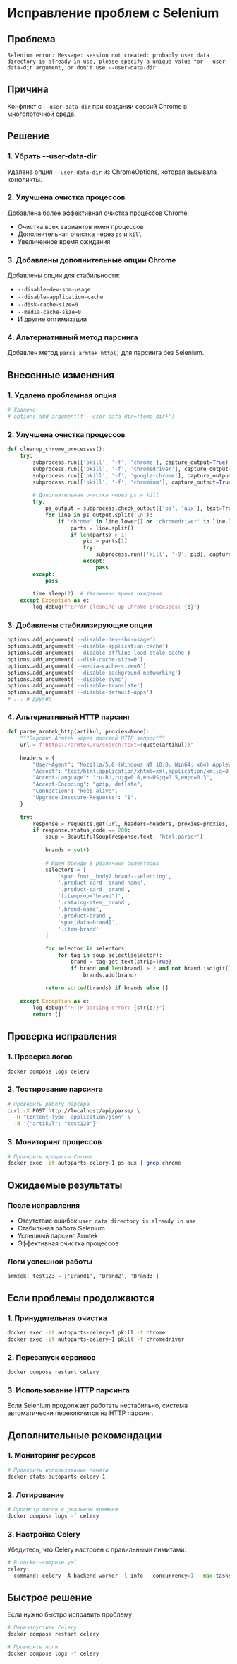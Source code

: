 # Исправление проблем с Selenium

## Проблема
```
Selenium error: Message: session not created: probably user data directory is already in use, please specify a unique value for --user-data-dir argument, or don't use --user-data-dir
```

## Причина
Конфликт с `--user-data-dir` при создании сессий Chrome в многопоточной среде.

## Решение

### 1. Убрать --user-data-dir
Удалена опция `--user-data-dir` из ChromeOptions, которая вызывала конфликты.

### 2. Улучшена очистка процессов
Добавлена более эффективная очистка процессов Chrome:
- Очистка всех вариантов имен процессов
- Дополнительная очистка через `ps` и `kill`
- Увеличенное время ожидания

### 3. Добавлены дополнительные опции Chrome
Добавлены опции для стабильности:
- `--disable-dev-shm-usage`
- `--disable-application-cache`
- `--disk-cache-size=0`
- `--media-cache-size=0`
- И другие оптимизации

### 4. Альтернативный метод парсинга
Добавлен метод `parse_armtek_http()` для парсинга без Selenium.

## Внесенные изменения

### 1. Удалена проблемная опция
```python
# Удалено:
# options.add_argument(f'--user-data-dir={temp_dir}')
```

### 2. Улучшена очистка процессов
```python
def cleanup_chrome_processes():
    try:
        subprocess.run(['pkill', '-f', 'chrome'], capture_output=True)
        subprocess.run(['pkill', '-f', 'chromedriver'], capture_output=True)
        subprocess.run(['pkill', '-f', 'google-chrome'], capture_output=True)
        subprocess.run(['pkill', '-f', 'chromium'], capture_output=True)
        
        # Дополнительная очистка через ps и kill
        try:
            ps_output = subprocess.check_output(['ps', 'aux'], text=True)
            for line in ps_output.split('\n'):
                if 'chrome' in line.lower() or 'chromedriver' in line.lower():
                    parts = line.split()
                    if len(parts) > 1:
                        pid = parts[1]
                        try:
                            subprocess.run(['kill', '-9', pid], capture_output=True)
                        except:
                            pass
        except:
            pass
        
        time.sleep(2)  # Увеличено время ожидания
    except Exception as e:
        log_debug(f"Error cleaning up Chrome processes: {e}")
```

### 3. Добавлены стабилизирующие опции
```python
options.add_argument('--disable-dev-shm-usage')
options.add_argument('--disable-application-cache')
options.add_argument('--disable-offline-load-stale-cache')
options.add_argument('--disk-cache-size=0')
options.add_argument('--media-cache-size=0')
options.add_argument('--disable-background-networking')
options.add_argument('--disable-sync')
options.add_argument('--disable-translate')
options.add_argument('--disable-default-apps')
# ... и другие
```

### 4. Альтернативный HTTP парсинг
```python
def parse_armtek_http(artikul, proxies=None):
    """Парсинг Armtek через простой HTTP запрос"""
    url = f"https://armtek.ru/search?text={quote(artikul)}"
    
    headers = {
        "User-Agent": "Mozilla/5.0 (Windows NT 10.0; Win64; x64) AppleWebKit/537.36 (KHTML, like Gecko) Chrome/120.0.0.0 Safari/537.36",
        "Accept": "text/html,application/xhtml+xml,application/xml;q=0.9,image/webp,*/*;q=0.8",
        "Accept-Language": "ru-RU,ru;q=0.8,en-US;q=0.5,en;q=0.3",
        "Accept-Encoding": "gzip, deflate",
        "Connection": "keep-alive",
        "Upgrade-Insecure-Requests": "1",
    }
    
    try:
        response = requests.get(url, headers=headers, proxies=proxies, timeout=10)
        if response.status_code == 200:
            soup = BeautifulSoup(response.text, 'html.parser')
            
            brands = set()
            
            # Ищем бренды в различных селекторах
            selectors = [
                'span.font__body2.brand--selecting',
                '.product-card .brand-name',
                '.product-card__brand',
                '[itemprop="brand"]',
                '.catalog-item__brand',
                '.brand-name',
                '.product-brand',
                'span[data-brand]',
                '.item-brand'
            ]
            
            for selector in selectors:
                for tag in soup.select(selector):
                    brand = tag.get_text(strip=True)
                    if brand and len(brand) > 2 and not brand.isdigit():
                        brands.add(brand)
            
            return sorted(brands) if brands else []
            
    except Exception as e:
        log_debug(f"HTTP parsing error: {str(e)}")
        return []
```

## Проверка исправления

### 1. Проверка логов
```bash
docker compose logs celery
```

### 2. Тестирование парсинга
```bash
# Проверить работу парсера
curl -X POST http://localhost/api/parse/ \
  -H "Content-Type: application/json" \
  -d '{"artikul": "test123"}'
```

### 3. Мониторинг процессов
```bash
# Проверить процессы Chrome
docker exec -it autoparts-celery-1 ps aux | grep chrome
```

## Ожидаемые результаты

### После исправления
- Отсутствие ошибок `user data directory is already in use`
- Стабильная работа Selenium
- Успешный парсинг Armtek
- Эффективная очистка процессов

### Логи успешной работы
```
armtek: test123 → ['Brand1', 'Brand2', 'Brand3']
```

## Если проблемы продолжаются

### 1. Принудительная очистка
```bash
docker exec -it autoparts-celery-1 pkill -f chrome
docker exec -it autoparts-celery-1 pkill -f chromedriver
```

### 2. Перезапуск сервисов
```bash
docker compose restart celery
```

### 3. Использование HTTP парсинга
Если Selenium продолжает работать нестабильно, система автоматически переключится на HTTP парсинг.

## Дополнительные рекомендации

### 1. Мониторинг ресурсов
```bash
# Проверить использование памяти
docker stats autoparts-celery-1
```

### 2. Логирование
```bash
# Просмотр логов в реальном времени
docker compose logs -f celery
```

### 3. Настройка Celery
Убедитесь, что Celery настроен с правильными лимитами:
```python
# В docker-compose.yml
celery:
  command: celery -A backend worker -l info --concurrency=1 --max-tasks-per-child=10 --prefetch-multiplier=1
```

## Быстрое решение

Если нужно быстро исправить проблему:

```bash
# Перезапустить Celery
docker compose restart celery

# Проверить логи
docker compose logs -f celery
``` 